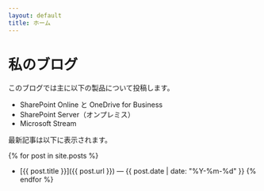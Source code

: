```yaml
---
layout: default
title: ホーム
---
```


# 私のブログ

このブログでは主に以下の製品について投稿します。

- SharePoint Online と OneDrive for Business
- SharePoint Server（オンプレミス）
- Microsoft Stream

最新記事は以下に表示されます。

{% for post in site.posts %}
- [{{ post.title }}]({{ post.url }}) — {{ post.date | date: "%Y-%m-%d" }}
{% endfor %}